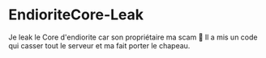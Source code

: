# EndioriteCore-Leak
Je leak le Core d'endiorite car son propriétaire ma scam 🤡
Il a mis un code qui casser tout le serveur et ma fait porter le chapeau.
